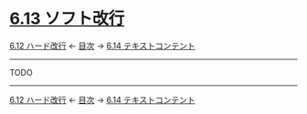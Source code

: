 # [6.13 ソフト改行](https://higuma.github.io/github-markdown-guide/gfm/#soft-line-breaks)

[6.12 ハード改行](hard-line-breaks.md)
← [目次](index.md) →
[6.14 テキストコンテント](textual-content.md)

------------------------------------------------------------------------

TODO

------------------------------------------------------------------------

[6.12 ハード改行](hard-line-breaks.md)
← [目次](index.md) →
[6.14 テキストコンテント](textual-content.md)

